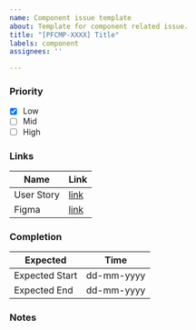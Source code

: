 ```yaml
---
name: Component issue template
about: Template for component related issue.
title: "[PFCMP-XXXX] Title"
labels: component
assignees: ''

---
```


### Priority 
- [x] Low
- [ ] Mid
- [ ] High

### Links
Name | Link
-|-
User Story | [link]()
Figma | [link]()

### Completion
Expected | Time
-|-
Expected Start | dd-mm-yyyy
Expected End | dd-mm-yyyy

### Notes
>
